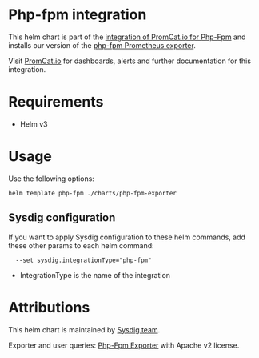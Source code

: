 # Php-fpm integration
This helm chart is part of the [integration of PromCat.io for Php-Fpm](https://promcat.io/apps/php-fpm) and installs our version of the [php-fpm Prometheus exporter](https://github.com/hipages/php-fpm_exporter).

Visit [PromCat.io](https://promcat.io/apps/php-fpm) for dashboards, alerts and further documentation for this integration. 

# Requirements
* Helm v3

# Usage

Use the following options: 
```
helm template php-fpm ./charts/php-fpm-exporter
```

## Sysdig configuration

If you want to apply Sysdig configuration to these helm commands, add these other params to each helm command:

```
  --set sysdig.integrationType="php-fpm"
```

- IntegrationType is the name of the integration

# Attributions
This helm chart is maintained by [Sysdig team](https://sysdig.com/).

Exporter and user queries: [Php-Fpm Exporter](https://github.com/hipages/php-fpm_exporter) with Apache v2 license. 
